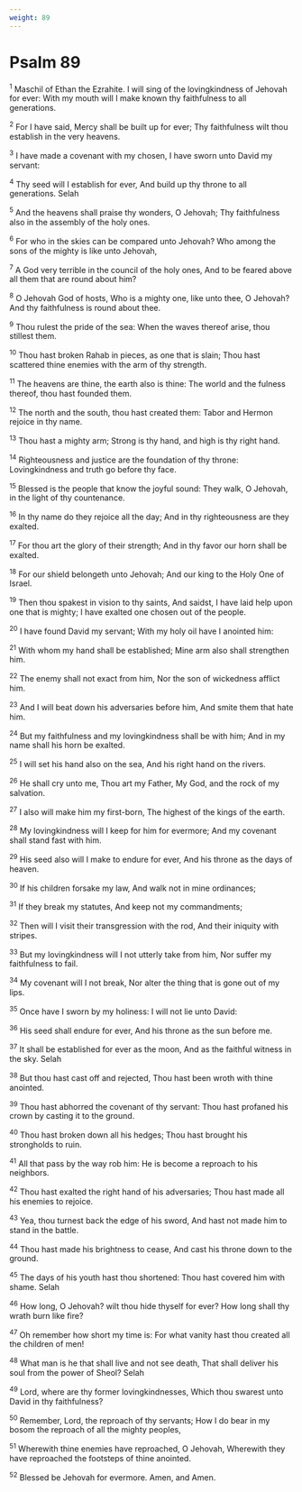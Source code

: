 ```yaml
---
weight: 89
---
```


# Psalm 89

<sup>1</sup> Maschil of Ethan the Ezrahite. I will sing of the lovingkindness of Jehovah for ever: With my mouth will I make known thy faithfulness to all generations. 

<sup>2</sup> For I have said, Mercy shall be built up for ever; Thy faithfulness wilt thou establish in the very heavens. 

<sup>3</sup> I have made a covenant with my chosen, I have sworn unto David my servant: 

<sup>4</sup> Thy seed will I establish for ever, And build up thy throne to all generations. Selah 

<sup>5</sup> And the heavens shall praise thy wonders, O Jehovah; Thy faithfulness also in the assembly of the holy ones. 

<sup>6</sup> For who in the skies can be compared unto Jehovah? Who among the sons of the mighty is like unto Jehovah, 

<sup>7</sup> A God very terrible in the council of the holy ones, And to be feared above all them that are round about him? 

<sup>8</sup> O Jehovah God of hosts, Who is a mighty one, like unto thee, O Jehovah? And thy faithfulness is round about thee. 

<sup>9</sup> Thou rulest the pride of the sea: When the waves thereof arise, thou stillest them. 

<sup>10</sup> Thou hast broken Rahab in pieces, as one that is slain; Thou hast scattered thine enemies with the arm of thy strength. 

<sup>11</sup> The heavens are thine, the earth also is thine: The world and the fulness thereof, thou hast founded them. 

<sup>12</sup> The north and the south, thou hast created them: Tabor and Hermon rejoice in thy name. 

<sup>13</sup> Thou hast a mighty arm; Strong is thy hand, and high is thy right hand. 

<sup>14</sup> Righteousness and justice are the foundation of thy throne: Lovingkindness and truth go before thy face. 

<sup>15</sup> Blessed is the people that know the joyful sound: They walk, O Jehovah, in the light of thy countenance. 

<sup>16</sup> In thy name do they rejoice all the day; And in thy righteousness are they exalted. 

<sup>17</sup> For thou art the glory of their strength; And in thy favor our horn shall be exalted. 

<sup>18</sup> For our shield belongeth unto Jehovah; And our king to the Holy One of Israel. 

<sup>19</sup> Then thou spakest in vision to thy saints, And saidst, I have laid help upon one that is mighty; I have exalted one chosen out of the people. 

<sup>20</sup> I have found David my servant; With my holy oil have I anointed him: 

<sup>21</sup> With whom my hand shall be established; Mine arm also shall strengthen him. 

<sup>22</sup> The enemy shall not exact from him, Nor the son of wickedness afflict him. 

<sup>23</sup> And I will beat down his adversaries before him, And smite them that hate him. 

<sup>24</sup> But my faithfulness and my lovingkindness shall be with him; And in my name shall his horn be exalted. 

<sup>25</sup> I will set his hand also on the sea, And his right hand on the rivers. 

<sup>26</sup> He shall cry unto me, Thou art my Father, My God, and the rock of my salvation. 

<sup>27</sup> I also will make him my first-born, The highest of the kings of the earth. 

<sup>28</sup> My lovingkindness will I keep for him for evermore; And my covenant shall stand fast with him. 

<sup>29</sup> His seed also will I make to endure for ever, And his throne as the days of heaven. 

<sup>30</sup> If his children forsake my law, And walk not in mine ordinances; 

<sup>31</sup> If they break my statutes, And keep not my commandments; 

<sup>32</sup> Then will I visit their transgression with the rod, And their iniquity with stripes. 

<sup>33</sup> But my lovingkindness will I not utterly take from him, Nor suffer my faithfulness to fail. 

<sup>34</sup> My covenant will I not break, Nor alter the thing that is gone out of my lips. 

<sup>35</sup> Once have I sworn by my holiness: I will not lie unto David: 

<sup>36</sup> His seed shall endure for ever, And his throne as the sun before me. 

<sup>37</sup> It shall be established for ever as the moon, And as the faithful witness in the sky. Selah 

<sup>38</sup> But thou hast cast off and rejected, Thou hast been wroth with thine anointed. 

<sup>39</sup> Thou hast abhorred the covenant of thy servant: Thou hast profaned his crown by casting it to the ground. 

<sup>40</sup> Thou hast broken down all his hedges; Thou hast brought his strongholds to ruin. 

<sup>41</sup> All that pass by the way rob him: He is become a reproach to his neighbors. 

<sup>42</sup> Thou hast exalted the right hand of his adversaries; Thou hast made all his enemies to rejoice. 

<sup>43</sup> Yea, thou turnest back the edge of his sword, And hast not made him to stand in the battle. 

<sup>44</sup> Thou hast made his brightness to cease, And cast his throne down to the ground. 

<sup>45</sup> The days of his youth hast thou shortened: Thou hast covered him with shame. Selah 

<sup>46</sup> How long, O Jehovah? wilt thou hide thyself for ever? How long shall thy wrath burn like fire? 

<sup>47</sup> Oh remember how short my time is: For what vanity hast thou created all the children of men! 

<sup>48</sup> What man is he that shall live and not see death, That shall deliver his soul from the power of Sheol? Selah 

<sup>49</sup> Lord, where are thy former lovingkindnesses, Which thou swarest unto David in thy faithfulness? 

<sup>50</sup> Remember, Lord, the reproach of thy servants; How I do bear in my bosom the reproach of all the mighty peoples, 

<sup>51</sup> Wherewith thine enemies have reproached, O Jehovah, Wherewith they have reproached the footsteps of thine anointed. 

<sup>52</sup> Blessed be Jehovah for evermore. Amen, and Amen. 


